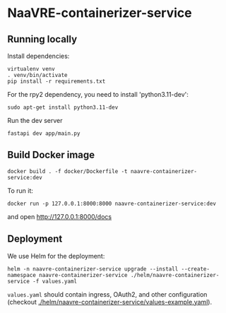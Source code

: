 # NaaVRE-containerizer-service

## Running locally

Install dependencies:

```shell
virtualenv venv
. venv/bin/activate
pip install -r requirements.txt
```

For the rpy2 dependency, you need to install 'python3.11-dev':

```shell
sudo apt-get install python3.11-dev 
```


Run the dev server

```shell
fastapi dev app/main.py
```

## Build Docker image

```shell
docker build . -f docker/Dockerfile -t naavre-containerizer-service:dev
```

To run it:

```shell
docker run -p 127.0.0.1:8000:8000 naavre-containerizer-service:dev
```

and open http://127.0.0.1:8000/docs

## Deployment

We use Helm for the deployment:

```shell
helm -n naavre-containerizer-service upgrade --install --create-namespace naavre-containerizer-service ./helm/naavre-containerizer-service -f values.yaml
```

`values.yaml` should contain ingress, OAuth2, and other configuration (checkout [./helm/naavre-containerizer-service/values-example.yaml](./helm/naavre-containerizer-service/values-example.yaml)).

